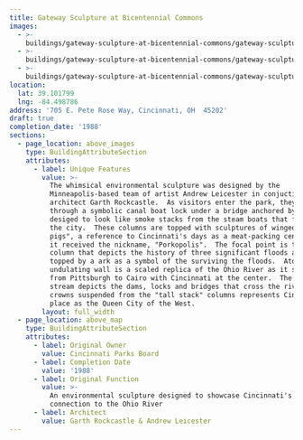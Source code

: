 ```yaml
---
title: Gateway Sculpture at Bicentennial Commons
images:
  - >-
    buildings/gateway-sculpture-at-bicentennial-commons/gateway-sculpture-at-bicentennial-commons-0_czbeau
  - >-
    buildings/gateway-sculpture-at-bicentennial-commons/gateway-sculpture-at-bicentennial-commons-1_mxvknm
  - >-
    buildings/gateway-sculpture-at-bicentennial-commons/gateway-sculpture-at-bicentennial-commons-2_oefy4e
location:
  lat: 39.101799
  lng: -84.498786
address: '705 E. Pete Rose Way, Cincinnati, OH  45202'
draft: true
completion_date: '1988'
sections:
  - page_location: above_images
    type: BuildingAttributeSection
    attributes:
      - label: Unique Features
        value: >-
          The whimsical environmental sculpture was designed by the
          Minneapolis-based team of artist Andrew Leicester in conjuction with
          architect Garth Rockcastle.  As visitors enter the park, they pass
          through a symbolic canal boat lock under a bridge anchored by columns
          desiged to look like smoke stacks from the steam boats that frequented
          the city.  These columns are topped with sculptures of winged "flying
          pigs", a reference to Cincinnati's days as a meat-packing center when
          it received the nickname, "Porkopolis".  The focal point is the flood
          column that depicts the history of three significant floods and is
          topped by a ark as a symbol of the surviving the floods.  Atop the
          undulating wall is a scaled replica of the Ohio River as it stretches
          from Pittsburgh to Cairo with Cincinnati at the center.  The fountain
          stream depicts the dams, locks and bridges that cross the river.  The
          crowns suspended from the "tall stack" columns represents Cincinnati's
          place as the Queen City of the West.
        layout: full_width
  - page_location: above_map
    type: BuildingAttributeSection
    attributes:
      - label: Original Owner
        value: Cincinnati Parks Board
      - label: Completion Date
        value: '1988'
      - label: Original Function
        value: >-
          An environmental sculpture designed to showcase Cincinnati's
          connection to the Ohio River
      - label: Architect
        value: Garth Rockcastle & Andrew Leicester
---
```


